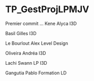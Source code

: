 # TP_GestProjLPMJV
Premier commit ...
Kene Alyca I3D

Basil Gilles I3D

Le Bourlout Alex Level Design





Oliveira Andréa I3D

Lachi Swann LP I3D


Gangutia Pablo Formation LD









